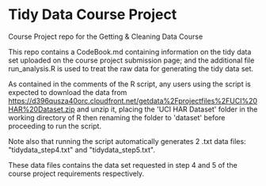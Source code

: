 Tidy Data Course Project
========

Course Project repo for the Getting &amp; Cleaning Data Course

This repo contains a CodeBook.md containing information on the tidy data set uploaded on the course project submission page; and the additional file run_analysis.R is used to treat the raw data for generating the tidy data set.

As contained in the comments of the R script, any users using the script is expected to download the data from https://d396qusza40orc.cloudfront.net/getdata%2Fprojectfiles%2FUCI%20HAR%20Dataset.zip and unzip it, placing the 'UCI HAR Dataset' folder in the working directory of R then renaming the folder to 'dataset' before proceeding to run the script.

Note also that running the script automatically generates 2 .txt data files: "tidydata_step4.txt" and "tidydata_step5.txt".

These data files contains the data set requested in step 4 and 5 of the course project requirements respectively.
